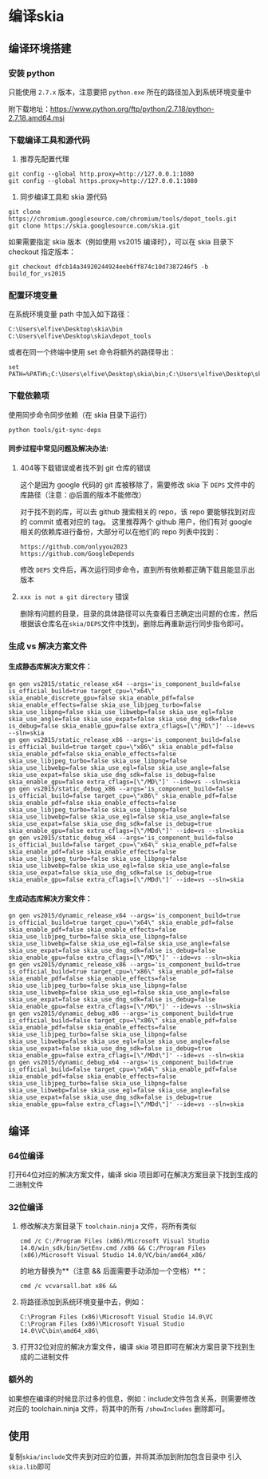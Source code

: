 # 编译skia

## 编译环境搭建

### 安装 python

只能使用 `2.7.x` 版本，注意要把 `python.exe` 所在的路径加入到系统环境变量中

附下载地址：<https://www.python.org/ftp/python/2.7.18/python-2.7.18.amd64.msi>

 

### 下载编译工具和源代码

1. 推荐先配置代理

```
git config --global http.proxy=http://127.0.0.1:1080
git config --global https.proxy=http://127.0.0.1:1080
```

1. 同步编译工具和 skia 源代码

```
git clone https://chromium.googlesource.com/chromium/tools/depot_tools.git
git clone https://skia.googlesource.com/skia.git
```

如果需要指定 skia 版本（例如使用 vs2015 编译时），可以在 skia 目录下 checkout 指定版本：

```
git checkout dfcb14a34920244924eeb6ff874c10d7387246f5 -b build_for_vs2015
```

 

### 配置环境变量

在系统环境变量 path 中加入如下路径：

```
C:\Users\elfive\Desktop\skia\bin
C:\Users\elfive\Desktop\skia\depot_tools
```

或者在同一个终端中使用 set 命令将额外的路径导出：

```
set PATH=%PATH%;C:\Users\elfive\Desktop\skia\bin;C:\Users\elfive\Desktop\skia\depot_tools
```

 

### 下载依赖项

使用同步命令同步依赖（在 skia 目录下运行）

```
python tools/git-sync-deps
```

#### 同步过程中常见问题及解决办法:

1. 404等下载错误或者找不到 git 仓库的错误

   这个是因为 google 代码的 git 库被移除了，需要修改 skia 下 `DEPS` 文件中的库路径（注意：@后面的版本不能修改）

   对于找不到的库，可以去 github 搜索相关的 repo，该 repo 要能够找到对应的 commit 或者对应的 tag。 这里推荐两个 github 用户，他们有对 google 相关的依赖库进行备份，大部分可以在他们的 repo 列表中找到：

   ```
   https://github.com/onlyyou2023
   https://github.com/GoogleDepends
   ```

   修改 `DEPS` 文件后，再次运行同步命令，直到所有依赖都正确下载且能显示出版本

    

2. `xxx is not a git directory` 错误

   删除有问题的目录，目录的具体路径可以先查看日志确定出问题的仓库，然后根据该仓库名在`skia/DEPS`文件中找到，删除后再重新运行同步指令即可。

    

### 生成 vs 解决方案文件

#### 生成静态库解决方案文件：

```
gn gen vs2015/static_release_x64 --args='is_component_build=false is_official_build=true target_cpu=\"x64\" skia_enable_discrete_gpu=false skia_enable_pdf=false skia_enable_effects=false skia_use_libjpeg_turbo=false skia_use_libpng=false skia_use_libwebp=false skia_use_egl=false skia_use_angle=false skia_use_expat=false skia_use_dng_sdk=false is_debug=false skia_enable_gpu=false extra_cflags=[\"/MD\"]' --ide=vs --sln=skia
gn gen vs2015/static_release_x86 --args='is_component_build=false is_official_build=true target_cpu=\"x86\" skia_enable_pdf=false skia_enable_pdf=false skia_enable_effects=false skia_use_libjpeg_turbo=false skia_use_libpng=false skia_use_libwebp=false skia_use_egl=false skia_use_angle=false skia_use_expat=false skia_use_dng_sdk=false is_debug=false skia_enable_gpu=false extra_cflags=[\"/MD\"]' --ide=vs --sln=skia
gn gen vs2015/static_debug_x86 --args='is_component_build=false is_official_build=false target_cpu=\"x86\" skia_enable_pdf=false skia_enable_pdf=false skia_enable_effects=false skia_use_libjpeg_turbo=false skia_use_libpng=false skia_use_libwebp=false skia_use_egl=false skia_use_angle=false skia_use_expat=false skia_use_dng_sdk=false is_debug=true skia_enable_gpu=false extra_cflags=[\"/MDd\"]' --ide=vs --sln=skia
gn gen vs2015/static_debug_x64 --args='is_component_build=false is_official_build=false target_cpu=\"x64\" skia_enable_pdf=false skia_enable_pdf=false skia_enable_effects=false skia_use_libjpeg_turbo=false skia_use_libpng=false skia_use_libwebp=false skia_use_egl=false skia_use_angle=false skia_use_expat=false skia_use_dng_sdk=false is_debug=true skia_enable_gpu=false extra_cflags=[\"/MDd\"]' --ide=vs --sln=skia
```

 

#### 生成动态库解决方案文件：

```
gn gen vs2015/dynamic_release_x64 --args='is_component_build=true is_official_build=true target_cpu=\"x64\" skia_enable_pdf=false skia_enable_pdf=false skia_enable_effects=false skia_use_libjpeg_turbo=false skia_use_libpng=false skia_use_libwebp=false skia_use_egl=false skia_use_angle=false skia_use_expat=false skia_use_dng_sdk=false is_debug=false skia_enable_gpu=false extra_cflags=[\"/MD\"]' --ide=vs --sln=skia
gn gen vs2015/dynamic_release_x86 --args='is_component_build=true is_official_build=true target_cpu=\"x86\" skia_enable_pdf=false skia_enable_pdf=false skia_enable_effects=false skia_use_libjpeg_turbo=false skia_use_libpng=false skia_use_libwebp=false skia_use_egl=false skia_use_angle=false skia_use_expat=false skia_use_dng_sdk=false is_debug=false skia_enable_gpu=false extra_cflags=[\"/MD\"]' --ide=vs --sln=skia
gn gen vs2015/dynamic_debug_x86 --args='is_component_build=true is_official_build=false target_cpu=\"x86\" skia_enable_pdf=false skia_enable_pdf=false skia_enable_effects=false skia_use_libjpeg_turbo=false skia_use_libpng=false skia_use_libwebp=false skia_use_egl=false skia_use_angle=false skia_use_expat=false skia_use_dng_sdk=false is_debug=true skia_enable_gpu=false extra_cflags=[\"/MDd\"]' --ide=vs --sln=skia
gn gen vs2015/dynamic_debug_x64 --args='is_component_build=true is_official_build=false target_cpu=\"x64\" skia_enable_pdf=false skia_enable_pdf=false skia_enable_effects=false skia_use_libjpeg_turbo=false skia_use_libpng=false skia_use_libwebp=false skia_use_egl=false skia_use_angle=false skia_use_expat=false skia_use_dng_sdk=false is_debug=true skia_enable_gpu=false extra_cflags=[\"/MDd\"]' --ide=vs --sln=skia
```

 

## 编译

### 64位编译

打开64位对应的解决方案文件，编译 skia 项目即可在解决方案目录下找到生成的二进制文件

 

### 32位编译

1. 修改解决方案目录下 `toolchain.ninja` 文件，将所有类似

   ```
   cmd /c C:/Program Files (x86)/Microsoft Visual Studio 14.0/win_sdk/bin/SetEnv.cmd /x86 && C:/Program Files (x86)/Microsoft Visual Studio 14.0/VC/bin/amd64_x86/
   ```

   的地方替换为**（注意 && 后面需要手动添加一个空格）**：

   ```
   cmd /c vcvarsall.bat x86 && 
   ```

2. 将路径添加到系统环境变量中去，例如：

   ```
   C:\Program Files (x86)\Microsoft Visual Studio 14.0\VC
   C:\Program Files (x86)\Microsoft Visual Studio 14.0\VC\bin\amd64_x86\
   ```

3. 打开32位对应的解决方案文件，编译 skia 项目即可在解决方案目录下找到生成的二进制文件

 

###  额外的

如果想在编译的时候显示过多的信息，例如：include文件包含关系，则需要修改对应的 toolchain.ninja 文件，将其中的所有 `/showIncludes` 删除即可。

 

## 使用

复制`skia/include`文件夹到对应的位置，并将其添加到附加包含目录中 引入`skia.lib`即可
